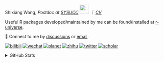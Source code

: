 
<p>Shixiang Wang, <em>Postdoc at <a href="https://sysucc.org.cn/">SYSUCC</a> <img src="https://media.giphy.com/media/WUlplcMpOCEmTGBtBW/giphy.gif" width="30">  ｜ <a href="https://shixiangwang.github.io/cv-shixiang/">CV</a>
</em></p>

Useful R packages developed/maintained by me can be found/installed at [r-universe](https://shixiangwang.r-universe.dev/).

💬 Connect to me by
[discussions](https://github.com/ShixiangWang/self-study/discussions) or [email](mailto:shixiang1994wang@gmail.com). 

[![bilibili](https://img.shields.io/badge/王诗翔-B站-yellow)](https://space.bilibili.com/11553374) [![wechat](https://img.shields.io/badge/王诗翔-微信公众号-important)](https://shixiangwang.github.io/home/logo/qrcode.jpg) [![planet](https://img.shields.io/badge/王诗翔-知识星球-blueviolet)](https://t.zsxq.com/rBqbIei)  [![zhihu](https://img.shields.io/badge/王诗翔-知乎-blue)](https://www.zhihu.com/people/shixiangwang) [![twitter](https://img.shields.io/badge/WangShxiang-twitter-ff69b4)](https://twitter.com/WangShxiang) [![scholar](https://img.shields.io/badge/ShixiangWang-Scholar-00ffff)](https://scholar.google.com/citations?user=FvNp0NkAAAAJ) 

<details>
 
<summary>GitHub Stats</summary>


<!--START_SECTION:waka-->
**🐱 My GitHub Data** 

> 📦 4.3 MB Used in GitHub's Storage 
 > 
> 🏆 937 Contributions in the Year 2023
 > 
> 🚫 Not Opted to Hire
 > 
> 📜 87 Public Repositories 
 > 
> 🔑 26 Private Repositories 
 > 
**I'm an Early 🐤** 

```text
🌞 Morning                1925 commits        ████░░░░░░░░░░░░░░░░░░░░░   15.69 % 
🌆 Daytime                5009 commits        ██████████░░░░░░░░░░░░░░░   40.83 % 
🌃 Evening                4537 commits        █████████░░░░░░░░░░░░░░░░   36.98 % 
🌙 Night                  797 commits         ██░░░░░░░░░░░░░░░░░░░░░░░   06.50 % 
```
📅 **I'm Most Productive on Wednesday** 

```text
Monday                   1867 commits        ████░░░░░░░░░░░░░░░░░░░░░   15.22 % 
Tuesday                  2134 commits        ████░░░░░░░░░░░░░░░░░░░░░   17.39 % 
Wednesday                2231 commits        █████░░░░░░░░░░░░░░░░░░░░   18.19 % 
Thursday                 1850 commits        ████░░░░░░░░░░░░░░░░░░░░░   15.08 % 
Friday                   2042 commits        ████░░░░░░░░░░░░░░░░░░░░░   16.64 % 
Saturday                 931 commits         ██░░░░░░░░░░░░░░░░░░░░░░░   07.59 % 
Sunday                   1213 commits        ██░░░░░░░░░░░░░░░░░░░░░░░   09.89 % 
```


**I Mostly Code in R** 

```text
R                        77 repos            █████████████░░░░░░░░░░░░   51.33 % 
HTML                     20 repos            ███░░░░░░░░░░░░░░░░░░░░░░   13.33 % 
Shell                    9 repos             ██░░░░░░░░░░░░░░░░░░░░░░░   06.00 % 
Rust                     4 repos             █░░░░░░░░░░░░░░░░░░░░░░░░   02.67 % 
TypeScript               1 repo              ░░░░░░░░░░░░░░░░░░░░░░░░░   00.67 % 
```




 Last Updated on 30/08/2023 18:50:38 UTC
<!--END_SECTION:waka-->

> These Readme stats are generated using github action [awesome-readme-stats](https://github.com/anmol098/waka-readme-stats)

-----

**NOTE: Top languages does not indicate my skill level or anything like that. It is just a metric of which languages have been hosted by me on GitHub based on the usage across repositories.**

</details>
